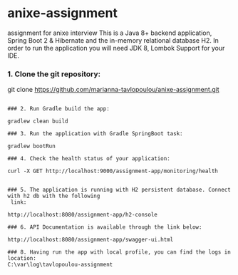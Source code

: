 # anixe-assignment
assignment for anixe interview
This is a Java 8+ backend application, Spring Boot 2 & Hibernate and the in-memory relational
database H2. In order to run the application you will need JDK 8, Lombok Support for your IDE.

### 1. Clone the git repository:
git clone https://github.com/marianna-tavlopoulou/anixe-assignment.git
```

### 2. Run Gradle build the app:

gradlew clean build

### 3. Run the application with Gradle SpringBoot task:

gradlew bootRun

### 4. Check the health status of your application:

curl -X GET http://localhost:9000/assignment-app/monitoring/health


### 5. The application is running with H2 persistent database. Connect with h2 db with the following
 link:

http://localhost:8080/assignment-app/h2-console

### 6. API Documentation is available through the link below:

http://localhost:8080/assignment-app/swagger-ui.html

### 8. Having run the app with local profile, you can find the logs in location:
C:\var\log\tavlopoulou-assignment

